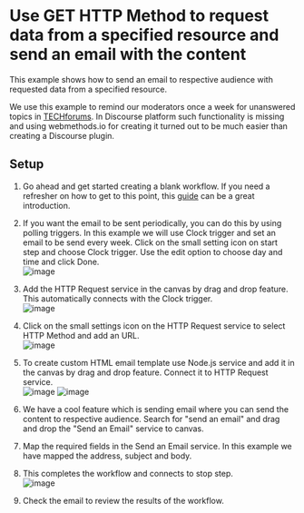 
# Use GET HTTP Method to request data from a specified resource and send an email with the content

This example shows how to send an email to respective audience with requested data from a specified resource. 

We use this example to remind our moderators once a week for unanswered topics in [TECHforums](https://tech.forums.softwareag.com/). In Discourse platform such functionality is missing and using webmethods.io for creating it turned out to be much easier than creating a Discourse plugin.

## Setup

1.  Go ahead and get started creating a blank workflow. If you need a refresher on how to get to this point, this [guide](https://docs.webmethods.io/integration/workflow_building_blocks/creating_first_workflow/#gsc.tab=0) can be a great introduction. 

2.  If you want the email to be sent periodically, you can do this by using polling triggers. In this example we will use Clock trigger and set an email to be send every week. Click on the small setting icon on start step and choose Clock trigger. Use the edit option to choose day and time and click Done.<br/>![image](https://github.com/marielaSAG/webmethodsio-examples/blob/master/httprequest-sendemail/PollingTriggerClock.png)

3.  Add the HTTP Request service in the canvas by drag and drop feature. This automatically connects with the Clock trigger.<br/>![image](https://github.com/marielaSAG/webmethodsio-examples/blob/master/httprequest-sendemail/ConnectHTTPRequest.png)

4.  Click on the small settings icon on the HTTP Request service to select HTTP Method and add an URL.<br/>![image](https://github.com/marielaSAG/webmethodsio-examples/blob/master/httprequest-sendemail/HTTPRequest.png)

5.  To create custom HTML email template use Node.js service and add it in the canvas by drag and drop feature. Connect it to HTTP Request service.<br/>![image](https://github.com/marielaSAG/webmethodsio-examples/blob/master/httprequest-sendemail/Nodejs.png)  ![image](https://github.com/marielaSAG/webmethodsio-examples/blob/master/httprequest-sendemail/AddHTML.png)

6.  We have a cool feature which is sending email where you can send the content to respective audience. Search for "send an email" and drag and drop the "Send an Email" service to canvas.

7.  Map the required fields in the Send an Email service. In this example we have mapped the address, subject and body.

8.  This completes the workflow and connects to stop step.<br/>![image](https://github.com/marielaSAG/webmethodsio-examples/blob/master/httprequest-sendemail/FinalWorkflow.png)

9.  Check the email to review the results of the workflow.
